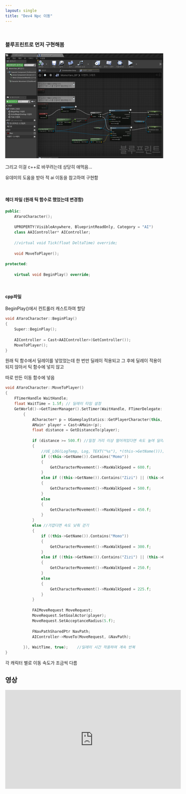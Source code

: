 ```yaml
---
layout: single
title: "Dev4 Npc 이동"
---
```


​    

### 블루프린트로 먼저 구현해봄

![이미지](/img/Dev4.PNG)

  

  

  

그리고 이걸 c++로 바꾸려는데 상당히 애먹음...

유데미의 도움을 받아 적 ai 이동을 참고하여 구현함

  

​    



#### 헤더 파일 (원래 틱 함수로 했었는데 변경함)

```c++
public:
	AYaroCharacter();

	UPROPERTY(VisibleAnywhere, BlueprintReadOnly, Category = "AI")
	class AAIController* AIController;

	//virtual void Tick(float DeltaTime) override;

	void MoveToPlayer();

protected:

	virtual void BeginPlay() override;
```

​    



#### cpp파일

BeginPlay()에서 컨트롤러 캐스트하여 할당

```c++
void AYaroCharacter::BeginPlay()
{
	Super::BeginPlay();

	AIController = Cast<AAIController>(GetController());
	MoveToPlayer();
}
```

  

  

원래 틱 함수에서 딜레이를 넣었었는데 한 번만 딜레이 적용되고 그 후에 딜레이 적용이 되지 않아서 틱 함수에 넣지 않고

따로  만든 이동 함수에 넣음

```c++
void AYaroCharacter::MoveToPlayer()
{
	FTimerHandle WaitHandle;
	float WaitTime = 1.5f; // 딜레이 타임 설정
	GetWorld()->GetTimerManager().SetTimer(WaitHandle, FTimerDelegate::CreateLambda([&]()
		{
			ACharacter* p = UGameplayStatics::GetPlayerCharacter(this, 0);
			AMain* player = Cast<AMain>(p);
			float distance = GetDistanceTo(player);

			if (distance >= 500.f) //일정 거리 이상 떨어져있다면 속도 높여 달리기
			{
				//UE_LOG(LogTemp, Log, TEXT("%s"), *(this->GetName()));
				if ((this->GetName()).Contains("Momo"))
				{
					GetCharacterMovement()->MaxWalkSpeed = 600.f;
				}
				else if ((this->GetName()).Contains("Zizi") || (this->GetName()).Contains("Vivi"))
				{
					GetCharacterMovement()->MaxWalkSpeed = 500.f;
				}
				else
				{
					GetCharacterMovement()->MaxWalkSpeed = 450.f;
				}
			}
			else //가깝다면 속도 낮춰 걷기
			{
				if ((this->GetName()).Contains("Momo"))
				{
					GetCharacterMovement()->MaxWalkSpeed = 300.f;
				}
				else if ((this->GetName()).Contains("Zizi") || (this->GetName()).Contains("Vivi"))
				{
					GetCharacterMovement()->MaxWalkSpeed = 250.f;
				}
				else
				{
					GetCharacterMovement()->MaxWalkSpeed = 225.f;
				}
			}

			FAIMoveRequest MoveRequest;
			MoveRequest.SetGoalActor(player);
			MoveRequest.SetAcceptanceRadius(5.f);

			FNavPathSharedPtr NavPath;
			AIController->MoveTo(MoveRequest, &NavPath);

		}), WaitTime, true);	//딜레이 시간 적용하여 계속 반복
}

```

각 캐릭터 별로 이동 속도가 조금씩 다름

  

  

## 영상

<iframe width="560" height="315" src="https://www.youtube.com/embed/jkQKNE6RG10" title="YouTube video player" frameborder="0" allow="accelerometer; autoplay; clipboard-write; encrypted-media; gyroscope; picture-in-picture" allowfullscreen></iframe>

